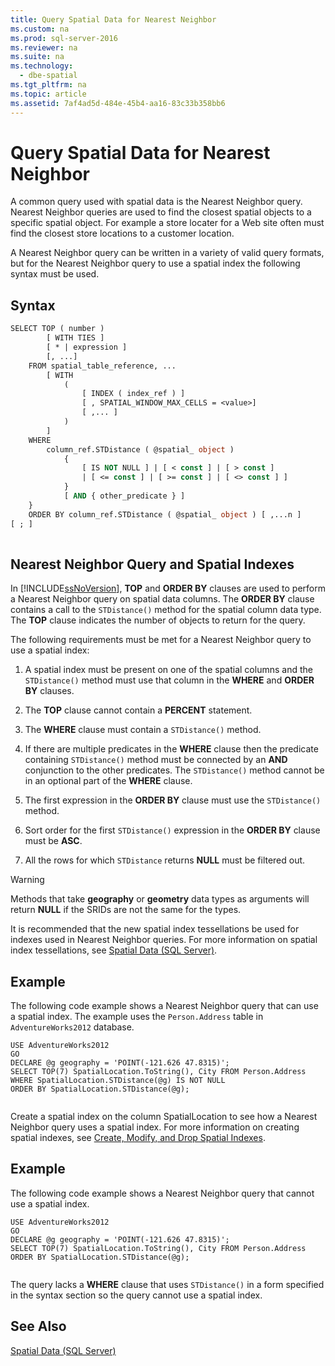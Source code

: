 ```yaml
---
title: Query Spatial Data for Nearest Neighbor
ms.custom: na
ms.prod: sql-server-2016
ms.reviewer: na
ms.suite: na
ms.technology: 
  - dbe-spatial
ms.tgt_pltfrm: na
ms.topic: article
ms.assetid: 7af4ad5d-484e-45b4-aa16-83c33b358bb6
---
```

# Query Spatial Data for Nearest Neighbor
  A common query used with spatial data is the Nearest Neighbor query. Nearest Neighbor queries are used to find the closest spatial objects to a specific spatial object. For example a store locater for a Web site often must find the closest store locations to a customer location.  
  
 A Nearest Neighbor query can be written in a variety of valid query formats, but for the Nearest Neighbor query to use a spatial index the following syntax must be used.  
  
## Syntax  
  
```vb  
SELECT TOP ( number )  
        [ WITH TIES ]  
        [ * | expression ]   
        [, ...]  
    FROM spatial_table_reference, ...   
        [ WITH   
            (   
                [ INDEX ( index_ref ) ]   
                [ , SPATIAL_WINDOW_MAX_CELLS = <value>]   
                [ ,... ]   
            )   
        ]  
    WHERE   
        column_ref.STDistance ( @spatial_ object )   
            {   
                [ IS NOT NULL ] | [ < const ] | [ > const ]   
                | [ <= const ] | [ >= const ] | [ <> const ] ]   
            }  
            [ AND { other_predicate } ]   
    }  
    ORDER BY column_ref.STDistance ( @spatial_ object ) [ ,...n ]  
[ ; ]  
  
```  
  
## Nearest Neighbor Query and Spatial Indexes  
 In [!INCLUDE[ssNoVersion](../../Topics/TopicNameContainA/includes/ssNoVersion_md.md)], **TOP** and **ORDER BY** clauses are used to perform a Nearest Neighbor query on spatial data columns. The **ORDER BY** clause contains a call to the `STDistance()` method for the spatial column data type. The **TOP** clause indicates the number of objects to return for the query.  
  
 The following requirements must be met for a Nearest Neighbor query to use a spatial index:  
  
1.  A spatial index must be present on one of the spatial columns and the `STDistance()` method must use that column in the **WHERE** and **ORDER BY** clauses.  
  
2.  The **TOP** clause cannot contain a **PERCENT** statement.  
  
3.  The **WHERE** clause must contain a `STDistance()` method.  
  
4.  If there are multiple predicates in the **WHERE** clause then the predicate containing `STDistance()` method must be connected by an **AND** conjunction to the other predicates. The `STDistance()` method cannot be in an optional part of the **WHERE** clause.  
  
5.  The first expression in the **ORDER BY** clause must use the `STDistance()` method.  
  
6.  Sort order for the first `STDistance()` expression in the **ORDER BY** clause must be **ASC**.  
  
7.  All the rows for which `STDistance` returns **NULL** must be filtered out.  
  
> [!WARNING]  
>  Methods that take **geography** or **geometry** data types as arguments will return **NULL** if the SRIDs are not the same for the types.  
  
 It is recommended that the new spatial index tessellations be used for indexes used in Nearest Neighbor queries. For more information on spatial index tessellations, see [Spatial Data &#40;SQL Server&#41;](../../Topics/TopicNameNotContainA/Spatial-Data--SQL-Server-.md).  
  
## Example  
 The following code example shows a Nearest Neighbor query that can use a spatial index. The example uses the `Person.Address` table in `AdventureWorks2012` database.  
  
```  
USE AdventureWorks2012  
GO  
DECLARE @g geography = 'POINT(-121.626 47.8315)';  
SELECT TOP(7) SpatialLocation.ToString(), City FROM Person.Address  
WHERE SpatialLocation.STDistance(@g) IS NOT NULL  
ORDER BY SpatialLocation.STDistance(@g);  
  
```  
  
 Create a spatial index on the column SpatialLocation to see how a Nearest Neighbor query uses a spatial index. For more information on creating spatial indexes, see [Create, Modify, and Drop Spatial Indexes](../../Topics/TopicNameNotContainA/Create--Modify--and-Drop-Spatial-Indexes.md).  
  
## Example  
 The following code example shows a Nearest Neighbor query that cannot use a spatial index.  
  
```  
USE AdventureWorks2012  
GO  
DECLARE @g geography = 'POINT(-121.626 47.8315)';  
SELECT TOP(7) SpatialLocation.ToString(), City FROM Person.Address  
ORDER BY SpatialLocation.STDistance(@g);  
  
```  
  
 The query lacks a **WHERE** clause that uses `STDistance()` in a form specified in the syntax section so the query cannot use a spatial index.  
  
## See Also  
 [Spatial Data &#40;SQL Server&#41;](../../Topics/TopicNameNotContainA/Spatial-Data--SQL-Server-.md)  
  
  